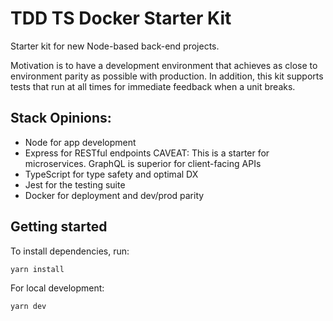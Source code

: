 # TDD TS Docker Starter Kit

Starter kit for new Node-based back-end projects. 

Motivation is to have a development environment that achieves as close to environment parity as possible with production. In addition, this kit supports tests that run at all times for immediate feedback when a unit breaks.

## Stack Opinions:
- Node for app development 
- Express for RESTful endpoints 
  CAVEAT: This is a starter for microservices. GraphQL is superior for client-facing APIs
- TypeScript for type safety and optimal DX
- Jest for the testing suite
- Docker for deployment and dev/prod parity

## Getting started

To install dependencies, run:

`yarn install`

For local development: 

`yarn dev`